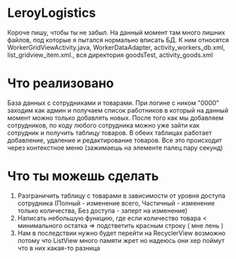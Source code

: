 # LeroyLogistics
Короче пишу, чтобы ты не забыл. На данный момент там много лишних файлов, под которые я пытался нормально вписать БД. К ним относятся WorkerGridViewActivity.java,
WorkerDataAdapter, activity_workers_db.xml, list_gridview_item.xml., вся директория goodsTest, activity_goods.xml
# Что реализовано
База данных с сотрудниками и товарами. При логине с ником "0000" заходим как админ и получаем список работников в который на данный момент можно только добавлять новых. После того как мы добавляем сотрудников, по коду любого сотрудника можно уже зайти как сотрудник и получить таблицу товаров. В обеих таблицах работает добавление, удаление и редактирование товаров. Все это происходит через контекстное меню (зажимаешь на элементе палец пару секунд)
# Что ты можешь сделать
1. Разграничить таблицу с товарами в зависимости от уровня доступа сотрудника (Полный - изменение всего, Частичный - изменение только количества, Без доступа - заперт на изменение)
2. Написать небольшую функцию, где если количество товара < минимального остатка => подстветить красным строку ( мне лень )
3. Нам в последствии нужно будет перейти на RecyclerView возможно потому что ListView много памяти жрет но надеюсь они хер поймут что в них какая-то разница

